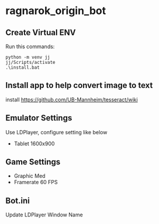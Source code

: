 # ragnarok_origin_bot

## Create Virtual ENV
Run this commands:
```
python -m venv jj
jj/Scripts/activate
.\install.bat
```

## Install app to help convert image to text
install https://github.com/UB-Mannheim/tesseract/wiki

## Emulator Settings
Use LDPlayer, configure setting like below
- Tablet 1600x900

## Game Settings
- Graphic Med
- Framerate 60 FPS

## Bot.ini
Update LDPlayer Window Name

